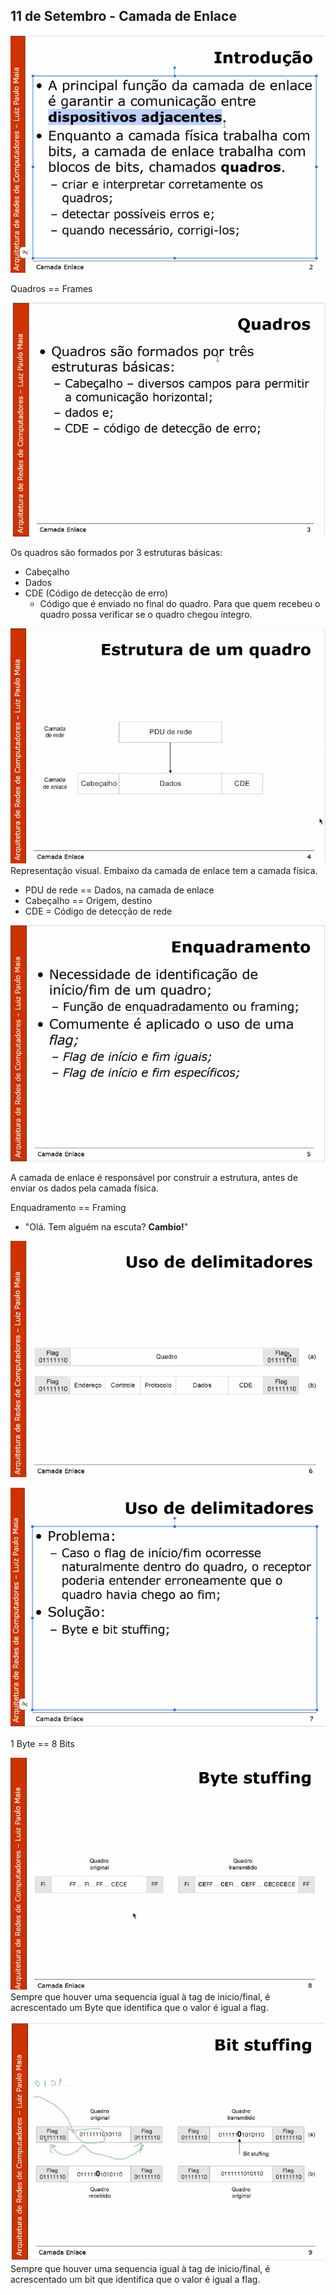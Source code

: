 ## 11 de Setembro - Camada de Enlace

![](print-001.png)

Quadros == Frames

![](print-002.png)

Os quadros são formados por 3 estruturas básicas:
- Cabeçalho
- Dados
- CDE (Código de detecção de erro)
  - Código que é enviado no final do quadro. Para que quem recebeu o quadro possa verificar se o quadro chegou íntegro.

![](print-003.png)
Representação visual.
Embaixo da camada de enlace tem a camada física.

- PDU de rede == Dados, na camada de enlace
- Cabeçalho == Origem, destino
- CDE = Código de detecção de rede

![](print-004.png)

A camada de enlace é responsável por construir a estrutura, antes de enviar os dados pela camada física.

Enquadramento == Framing

- "Olá. Tem alguém na escuta? **Cambio!**"

![Exemplo de uso de delimitadores](print-005.png)

![Problemas e Solução no uso de delimitadores](print-006.png)

1 Byte == 8 Bits


![Exemplo de byte Stuffing](print-007.png)
Sempre que houver uma sequencia igual à tag de inicio/final, é acrescentado um Byte que identifica que o valor é igual a flag.


![Exemplo de bit Stuffing](print-008.png)
Sempre que houver uma sequencia igual à tag de inicio/final, é acrescentado um bit que identifica que o valor é igual a flag.

